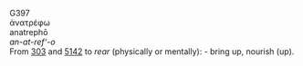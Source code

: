 <body>
  <p>G397<br>  ἀνατρέφω  <br> anatrephō  <br><i>an-at-ref‘-o </i><br>From <a href="g0303.htm">303</a> and <a href="g5142.htm">5142</a>  to <i>rear</i> (physically or mentally): - bring up, nourish (up).<br></p>
 </body>